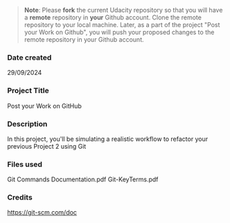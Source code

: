 >**Note**: Please **fork** the current Udacity repository so that you will have a **remote** repository in **your** Github account. Clone the remote repository to your local machine. Later, as a part of the project "Post your Work on Github", you will push your proposed changes to the remote repository in your Github account.

### Date created
29/09/2024

### Project Title
Post your Work on GitHub

### Description
In this project, you'll be simulating a realistic workflow to refactor your previous Project 2 using Git


### Files used
Git Commands Documentation.pdf
Git-KeyTerms.pdf

### Credits
https://git-scm.com/doc


